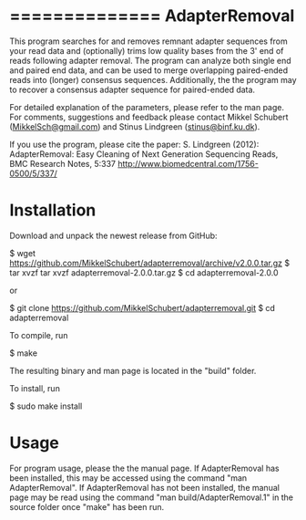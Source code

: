 ==============
AdapterRemoval
==============

This program searches for and removes remnant adapter sequences from your read data and (optionally) trims low quality bases from the 3' end of reads following adapter removal.  The program can analyze both single end and paired end data, and can be used to merge overlapping paired-ended reads into (longer) consensus sequences. Additionally, the the program may to recover a consensus adapter sequence for paired-ended data.

For detailed explanation of the parameters, please refer to the man page.  For comments, suggestions  and feedback please contact Mikkel Schubert (MikkelSch@gmail.com) and Stinus Lindgreen (stinus@binf.ku.dk).

If you use the program, please cite the paper:
    S. Lindgreen (2012): AdapterRemoval: Easy Cleaning of Next Generation Sequencing Reads, BMC Research Notes, 5:337
    http://www.biomedcentral.com/1756-0500/5/337/


Installation
============

Download and unpack the newest release from GitHub:

$ wget https://github.com/MikkelSchubert/adapterremoval/archive/v2.0.0.tar.gz
$ tar xvzf tar xvzf adapterremoval-2.0.0.tar.gz
$ cd adapterremoval-2.0.0

or

$ git clone https://github.com/MikkelSchubert/adapterremoval.git
$ cd adapterremoval

To compile, run

$ make

The resulting binary and man page is located in the "build" folder.

To install, run

$ sudo make install


Usage
=====

For program usage, please the the manual page. If AdapterRemoval has been installed, this may be accessed using the command "man AdapterRemoval". If AdapterRemoval has not been installed, the manual page may be read using the command "man build/AdapterRemoval.1" in the source folder once "make" has been run.